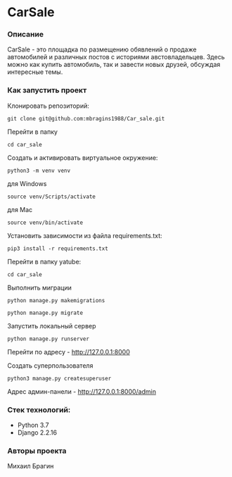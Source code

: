 # CarSale

### Описание 
CarSale - это площадка по размещению обявлений о продаже автомобилей и различных постов с историями австовладельцев. Здесь можно как купить автомобиль, так и завести новых друзей, обсуждая интересные темы.

### Как запустить проект

Клонировать репозиторий:

```
git clone git@github.com:mbragins1988/Car_sale.git
```

Перейти в папку

```
cd car_sale
```

Cоздать и активировать виртуальное окружение:

```
python3 -m venv venv
```
для Windows
```
source venv/Scripts/activate
```
для Mac
```
source venv/bin/activate
```

Установить зависимости из файла requirements.txt:

```
pip3 install -r requirements.txt
```

Перейти в папку yatube:

```
cd car_sale
```

Выполнить миграции

```
python manage.py makemigrations
```
```
python manage.py migrate
```

Запустить локальный сервер

```
python manage.py runserver
```

Перейти по адресу - http://127.0.0.1:8000

Создать суперпользователя

```
python3 manage.py createsuperuser
```

Адрес админ-панели - http://127.0.0.1:8000/admin

### Стек технологий:
- Python 3.7
- Django 2.2.16

### Авторы проекта
Михаил Брагин
